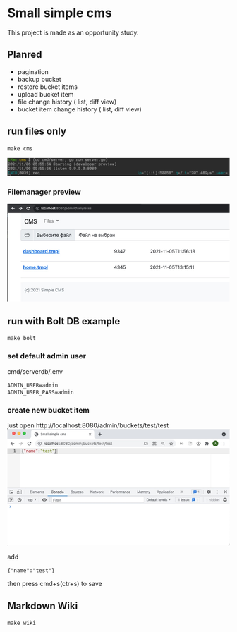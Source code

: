 # Small simple cms

This project is made as an opportunity study.

## Planred

- pagination
- backup bucket
- restore bucket items
- upload bucket item
- file change history ( list, diff view)
- bucket item change history ( list, diff view)


## run files only
```
make cms
```
![tmpls](https://github.com/alexsuslov/cms/raw/main/cmd/server/static/images/run.jpg)

### Filemanager preview

![tmpls](https://github.com/alexsuslov/cms/raw/main/cmd/server/static/images/tmpls.jpg)


## run with Bolt DB example
```
make bolt
```

### set default admin user 

cmd/serverdb/.env
```
ADMIN_USER=admin
ADMIN_USER_PASS=admin
```

### create new bucket item
just open http://localhost:8080/admin/buckets/test/test
![tmpls](https://github.com/alexsuslov/cms/raw/main/cmd/serverdb/static/images/new.jpg)

add 
```
{"name":"test"}
```
then press cmd+s(ctr+s) to save

## Markdown Wiki
```
make wiki
```

